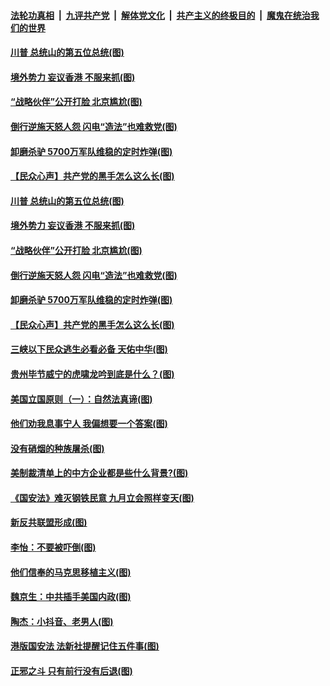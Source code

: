 

####  [法轮功真相](../../../../basic/blob/master/README.md?t=07042302) &nbsp;|&nbsp; [九评共产党](../../../../9ping.md/blob/master/README.md?t=07042302) &nbsp;|&nbsp; [解体党文化](../../../../jtdwh.md/blob/master/README.md?t=07042302)  &nbsp;|&nbsp; [共产主义的终极目的](../../../../gczydzjmd.md/blob/master/README.md?t=07042302) &nbsp;|&nbsp; [魔鬼在统治我们的世界](../../../../mgztzwmdsj.md/blob/master/README.md?t=07042302) 

#### [川普 总统山的第五位总统(图)](../pages/p4/938647.md?t=07042302) 

#### [境外势力 妄议香港 不服来抓(图)](../pages/p4/938616.md?t=07042302) 

#### [“战略伙伴”公开打脸 北京尴尬(图)](../pages/p4/938610.md?t=07042302) 

#### [倒行逆施天怒人怨 闪电“造法”也难救党(图)](../pages/p4/938609.md?t=07042302) 

#### [卸磨杀驴 5700万军队维稳的定时炸弹(图)](../pages/p4/938607.md?t=07042302) 

#### [【民众心声】共产党的黑手怎么这么长(图)](../pages/p4/938456.md?t=07042302) 

#### [川普 总统山的第五位总统(图)](../pages/p4/938647.md?t=07042302) 

#### [境外势力 妄议香港 不服来抓(图)](../pages/p4/938616.md?t=07042302) 

#### [“战略伙伴”公开打脸 北京尴尬(图)](../pages/p4/938610.md?t=07042302) 

#### [倒行逆施天怒人怨 闪电“造法”也难救党(图)](../pages/p4/938609.md?t=07042302) 

#### [卸磨杀驴 5700万军队维稳的定时炸弹(图)](../pages/p4/938607.md?t=07042302) 

#### [【民众心声】共产党的黑手怎么这么长(图)](../pages/p4/938456.md?t=07042302) 

#### [三峡以下民众逃生必看必备 天佑中华(图)](../pages/p4/938593.md?t=07042302) 

#### [贵州毕节威宁的虎啸龙吟到底是什么？(图)](../pages/p4/938596.md?t=07042302) 

#### [美国立国原则（一）：自然法真谛(图)](../pages/p4/938484.md?t=07042302) 

#### [他们劝我息事宁人 我偏想要一个答案(图)](../pages/p4/938491.md?t=07042302) 

#### [没有硝烟的种族屠杀(图)](../pages/p4/938489.md?t=07042302) 

#### [美制裁清单上的中方企业都是些什么背景?(图)](../pages/p4/938486.md?t=07042302) 

#### [《国安法》难灭钢铁民意 九月立会照样变天(图)](../pages/p4/938485.md?t=07042302) 

#### [新反共联盟形成(图)](../pages/p4/938480.md?t=07042302) 

#### [李怡：不要被吓倒(图)](../pages/p4/938488.md?t=07042302) 

#### [他们信奉的马克思移植主义(图)](../pages/p4/938413.md?t=07042302) 

#### [魏京生：中共插手美国内政(图)](../pages/p4/938409.md?t=07042302) 

#### [陶杰：小抖音、老男人(图)](../pages/p4/938404.md?t=07042302) 

#### [港版国安法 法新社提醒记住五件事(图)](../pages/p4/938401.md?t=07042302) 

#### [正邪之斗 只有前行没有后退(图)](../pages/p4/938399.md?t=07042302) 

